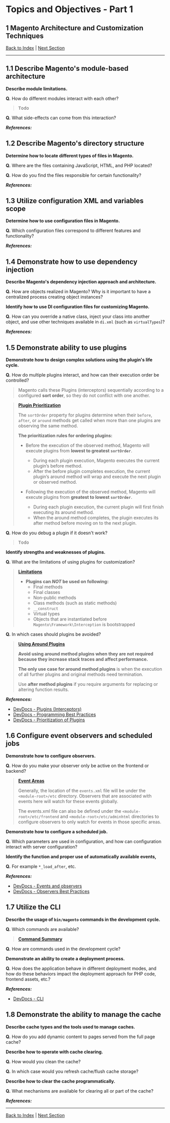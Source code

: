 # Topics and Objectives - Part 1

## **1** Magento Architecture and Customization Techniques

[Back to Index](./) | [Next Section](./2.md)

------


## **1.1** Describe Magento's module-based architecture

**Describe module limitations.** 


**Q.** How do different modules interact with each other? 

> <kbd>Todo</kbd>


**Q.** What side-effects can come from this interaction?


**_References:_**


## **1.2** Describe Magento's directory structure

**Determine how to locate different types of files in Magento.** 

**Q.** Where are the files containing JavaScript, HTML, and PHP located?

**Q.** How do you find the files responsible for certain functionality?

**_References:_**


## **1.3** Utilize configuration XML and variables scope

**Determine how to use configuration files in Magento.** 

**Q.** Which configuration files correspond to different features and functionality?

**_References:_**


## **1.4** Demonstrate how to use dependency injection

**Describe Magento's dependency injection approach and architecture.** 

**Q.** How are objects realized in Magento? Why is it important to have a centralized process creating object instances?

**Identify how to use DI configuration files for customizing Magento.** 

**Q.** How can you override a native class, inject your class into another object, and use other techniques available in `di.xml` (such as `virtualTypes`)?

**_References:_**


## **1.5** Demonstrate ability to use plugins

**Demonstrate how to design complex solutions using the plugin's life cycle.** 

**Q.** How do multiple plugins interact, and how can their execution order be controlled?

> Magento calls these Plugins (interceptors) sequentially according to a configured **sort order**, so they do not conflict with one another.

> **[Plugin Prioritization](http://devdocs.magento.com/guides/v2.2/extension-dev-guide/plugins.html#prioritizing-plugins)**
>
> The `sortOrder` property for plugins determine when their `before`, `after`, or `around` methods get called when more than one plugins are observing the same method.
>
> **The prioritization rules for ordering plugins:**
>
> * Before the execution of the observed method, Magento will execute plugins from **lowest to greatest `sortOrder`**.
>   * During each plugin execution, Magento executes the current plugin’s before method.
>   * After the before plugin completes execution, the current plugin’s around method will wrap and execute the next plugin or observed method.
>
> * Following the execution of the observed method, Magento will execute plugins from **greatest to lowest `sortOrder`**.
>   * During each plugin execution, the current plugin will first finish executing its around method.
>   * When the around method completes, the plugin executes its after method before moving on to the next plugin.
  
**Q.** How do you debug a plugin if it doesn't work?

> <kbd>Todo</kbd>

**Identify strengths and weaknesses of plugins.** 

**Q.** What are the limitations of using plugins for customization? 

> **[Limitations](http://devdocs.magento.com/guides/v2.2/extension-dev-guide/plugins.html#limitations)**
>
> * **Plugins can _NOT_ be used on following:**
>   * Final methods
>   * Final classes
>   * Non-public methods
>   * Class methods (such as static methods)
>   * `__construct`
>   * Virtual types
>   * Objects that are instantiated before `Magento\Framework\Interception` is bootstrapped

**Q.** In which cases should plugins be avoided?

> **[Using Around Plugins](http://devdocs.magento.com/guides/v2.2/ext-best-practices/extension-coding/common-programming-bp.html#using-around-plugins)**
>
> **Avoid using around method plugins when they are not required because they increase stack traces and affect performance.**
>
> **The only use case for around method plugins** is when the execution of all further plugins and original methods need termination.
>
> Use **after method plugins** if you require arguments for replacing or altering function results.

**_References:_**

* [DevDocs - Plugins (Interceptors)](http://devdocs.magento.com/guides/v2.2/extension-dev-guide/plugins.html)
* [DevDocs - Programming Best Practices](http://devdocs.magento.com/guides/v2.2/ext-best-practices/extension-coding/common-programming-bp.html)
* [DevDocs - Prioritization of Plugins](http://devdocs.magento.com/guides/v2.2/extension-dev-guide/plugins.html#prioritizing-plugins)


## **1.6** Configure event observers and scheduled jobs

**Demonstrate how to configure observers.** 

**Q.** How do you make your observer only be active on the frontend or backend?

> **[Event Areas]()**
>
> Generally, the location of the `events.xml` file will be under the `<module-root>/etc` directory. Observers that are associated with events here will watch for these events globally. 
>
> The events.xml file can also be defined under the `<module-root>/etc/frontend` and `<module-root>/etc/adminhtml` directories to configure observers to only watch for events in those specific areas.

**Demonstrate how to configure a scheduled job.** 

**Q.** Which parameters are used in configuration, and how can configuration interact with server configuration?

**Identify the function and proper use of automatically available events,**

**Q.** For example `*_load_after`, etc.


**_References:_**

* [DevDocs - Events and observers](http://devdocs.magento.com/guides/v2.2/extension-dev-guide/events-and-observers.html)
* [DevDocs - Observers Best Practices](http://devdocs.magento.com/guides/v2.2/ext-best-practices/extension-coding/observers-bp.html)

## **1.7** Utilize the CLI

**Describe the usage of `bin/magento` commands in the development cycle.**  

**Q.** Which commands are available? 

> **[Command Summary](http://devdocs.magento.com/guides/v2.2/config-guide/cli/config-cli-subcommands.html#config-cli-summary)**
>


**Q.** How are commands used in the development cycle?

**Demonstrate an ability to create a deployment process.** 

**Q.** How does the application behave in different deployment modes, and how do these behaviors impact the deployment approach for PHP code, frontend assets, etc.?

**_References:_**

* [DevDocs - CLI](http://devdocs.magento.com/guides/v2.2/config-guide/cli/config-cli.html)


## **1.8** Demonstrate the ability to manage the cache

**Describe cache types and the tools used to manage caches.**
 
**Q.**  How do you add dynamic content to pages served from the full page cache?

**Describe how to operate with cache clearing.**
 
**Q.** How would you clean the cache? 

**Q.** In which case would you refresh cache/flush cache storage?

**Describe how to clear the cache programmatically.** 

**Q.** What mechanisms are available for clearing all or part of the cache?

**_References:_**


----------

[Back to Index](./) | [Next Section](./2.md)
